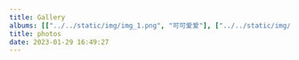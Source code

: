 ```yaml
---
title: Gallery
albums: [["../../static/img/img_1.png", "可可爱爱"], ["../../static/img/img_2.png", "讨讨厌厌"]]
title: photos
date: 2023-01-29 16:49:27
---
```


